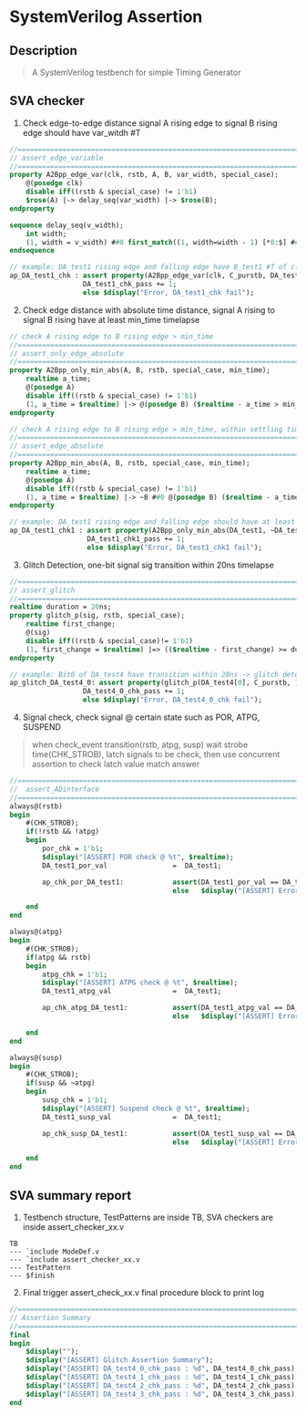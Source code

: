 # SystemVerilog Assertion
## Description
> A SystemVerilog testbench for simple Timing Generator
## SVA checker
1. Check edge-to-edge distance signal A rising edge to signal B rising edge should have var_witdh #T  
```systemverilog
//=========================================================================================
// assert_edge_variable
//=========================================================================================
property A2Bpp_edge_var(clk, rstb, A, B, var_width, special_case);
    @(posedge clk)
    disable iff((rstb & special_case) != 1'b1)
    $rose(A) |-> delay_seq(var_width) |-> $rose(B);
endproperty

sequence delay_seq(v_width);
    int width;
    (1, width = v_width) ##0 first_match((1, width=width - 1) [*0:$] ##0 width < 0);
endsequence                                                     

// example: DA_test1 rising edge and falling edge have B_test1 #T of clk
ap_DA_test1_chk : assert property(A2Bpp_edge_var(clk, C_purstb, DA_test1, ~DA_test1, B_test1[3:0], 1'b1 ))
                  DA_test1_chk_pass += 1;
                  else $display("Error, DA_test1_chk fail");
```
2. Check edge distance with absolute time distance, signal A rising to signal B rising have at least min_time timelapse
```systemverilog
// check A rising edge to B rising edge > min_time
//=========================================================================================
// assert_only_edge_absolute
//=========================================================================================
property A2Bpp_only_min_abs(A, B, rstb, special_case, min_time);
    realtime a_time;
    @(posedge A)
    disable iff((rstb & special_case) != 1'b1)
    (1, a_time = $realtime) |-> @(posedge B) ($realtime - a_time > min_time)
endproperty

// check A rising edge to B rising edge > min_time, within settling time B should be low
//=========================================================================================
// assert_edge_absolute
//=========================================================================================
property A2Bpp_min_abs(A, B, rstb, special_case, min_time);
    realtime a_time;
    @(posedge A)
    disable iff((rstb & special_case) != 1'b1)
    (1, a_time = $realtime) |-> ~B ##0 @(posedge B) ($realtime - a_time > min_time)
endproperty   

// example: DA_test1 rising edge and falling edge should have at least 10us distance
ap_DA_test1_chk1 : assert property(A2Bpp_only_min_abs(DA_test1, ~DA_test1, C_purstb, 1'b1, 10us )) // DA_test1 pulse should be larger than 10us
                   DA_test1_chk1_pass += 1;
                   else $display("Error, DA_test1_chk1 fail");
```
3. Glitch Detection, one-bit signal sig transition within 20ns timelapse
```systemverilog
//=========================================================================================
// assert_glitch
//=========================================================================================
realtime duration = 20ns;
property glitch_p(sig, rstb, special_case);
    realtime first_change;
    @(sig)
    disable iff((rstb & special_case)!= 1'b1)
    (1, first_change = $realtime) |=> (($realtime - first_change) >= duration);
endproperty

// example: Bit0 of DA_test4 have transition within 20ns -> glitch detect
ap_glitch_DA_test4_0: assert property(glitch_p(DA_test4[0], C_purstb, 1'b1 ))
                  DA_test4_0_chk_pass += 1;
                  else $display("Error, DA_test4_0_chk fail");
```
4. Signal check, check signal @ certain state such as POR, ATPG, SUSPEND
> when check_event transition(rstb, atpg, susp) wait strobe time(CHK_STROB), latch signals to be check, then use concurrent assertion to check latch value match answer
```systemverilog
//=======================================================================================
//  assert_ADinterface                                                                   
//=======================================================================================
always@(rstb) 
begin
    #(CHK_STROB);
    if(!rstb && !atpg)
    begin
        por_chk = 1'b1;
        $display("[ASSERT] POR check @ %t", $realtime);
        DA_test1_por_val                =  DA_test1; 

        ap_chk_por_DA_test1:            assert(DA_test1_por_val == DA_test1_por_ans)
                                        else   $display("[ASSERT] Error @ %t, POR check DA_test1", $realtime);

    end
end

always@(atpg)
begin
    #(CHK_STROB);
    if(atpg && rstb)
    begin
        atpg_chk = 1'b1;
        $display("[ASSERT] ATPG check @ %t", $realtime);
        DA_test1_atpg_val               =  DA_test1; 

        ap_chk_atpg_DA_test1:           assert(DA_test1_atpg_val == DA_test1_atpg_ans)
                                        else   $display("[ASSERT] Error @ %t, ATPG check DA_test1", $realtime);

    end
end

always@(susp)
begin
    #(CHK_STROB);
    if(susp && ~atpg)
    begin
        susp_chk = 1'b1;
        $display("[ASSERT] Suspend check @ %t", $realtime);
        DA_test1_susp_val               =  DA_test1; 

        ap_chk_susp_DA_test1:           assert(DA_test1_susp_val == DA_test1_susp_ans)
                                        else   $display("[ASSERT] Error @ %t, Suspend check DA_test1", $realtime);

    end
end


```
## SVA summary report
1. Testbench structure, TestPatterns are inside TB, SVA checkers are inside assert_checker_xx.v
```
TB
--- `include ModeDef.v
--- `include assert_checker_xx.v
--- TestPattern
--- $finish
```
2. Final trigger assert_check_xx.v final procedure block to print log
``` systemverilog
//=========================================================================================
// Assertion Summary 
//=========================================================================================
final
begin
    $display("");
    $display("[ASSERT] Glitch Assertion Summary");
    $display("[ASSERT] DA_test4_0_chk_pass : %d", DA_test4_0_chk_pass);
    $display("[ASSERT] DA_test4_1_chk_pass : %d", DA_test4_1_chk_pass);
    $display("[ASSERT] DA_test4_2_chk_pass : %d", DA_test4_2_chk_pass);
    $display("[ASSERT] DA_test4_3_chk_pass : %d", DA_test4_3_chk_pass);
end
```
